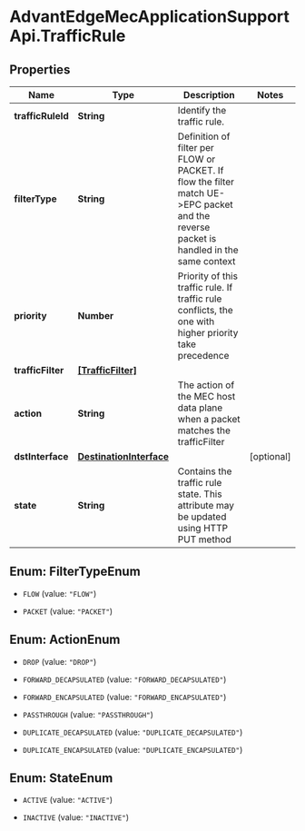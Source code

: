 # AdvantEdgeMecApplicationSupportApi.TrafficRule

## Properties
Name | Type | Description | Notes
------------ | ------------- | ------------- | -------------
**trafficRuleId** | **String** | Identify the traffic rule. | 
**filterType** | **String** | Definition of filter per FLOW or PACKET. If flow the filter match UE-&gt;EPC packet and the reverse packet is handled in the same context | 
**priority** | **Number** | Priority of this traffic rule. If traffic rule conflicts, the one with higher priority take precedence | 
**trafficFilter** | [**[TrafficFilter]**](TrafficFilter.md) |  | 
**action** | **String** | The action of the MEC host data plane when a packet matches the trafficFilter | 
**dstInterface** | [**DestinationInterface**](DestinationInterface.md) |  | [optional] 
**state** | **String** | Contains the traffic rule state. This attribute may be updated using HTTP PUT   method | 


<a name="FilterTypeEnum"></a>
## Enum: FilterTypeEnum


* `FLOW` (value: `"FLOW"`)

* `PACKET` (value: `"PACKET"`)




<a name="ActionEnum"></a>
## Enum: ActionEnum


* `DROP` (value: `"DROP"`)

* `FORWARD_DECAPSULATED` (value: `"FORWARD_DECAPSULATED"`)

* `FORWARD_ENCAPSULATED` (value: `"FORWARD_ENCAPSULATED"`)

* `PASSTHROUGH` (value: `"PASSTHROUGH"`)

* `DUPLICATE_DECAPSULATED` (value: `"DUPLICATE_DECAPSULATED"`)

* `DUPLICATE_ENCAPSULATED` (value: `"DUPLICATE_ENCAPSULATED"`)




<a name="StateEnum"></a>
## Enum: StateEnum


* `ACTIVE` (value: `"ACTIVE"`)

* `INACTIVE` (value: `"INACTIVE"`)




